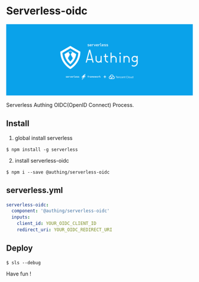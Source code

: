 # Serverless-oidc

![serverless-authing](https://github.com/Authing/serverless-oidc/blob/master/static/serverless-oidc.png?raw=true)

Serverless Authing OIDC(OpenID Connect) Process.

## Install

1. global install serverless
```shell
$ npm install -g serverless
```
2. install serverless-oidc
```shell
$ npm i --save @authing/serverless-oidc
```

## serverless.yml

```yaml
serverless-oidc:
  component: '@authing/serverless-oidc'
  inputs:
    client_id: YOUR_OIDC_CLIENT_ID
    redirect_uri: YOUR_OIDC_REDIRECT_URI
```

## Deploy

```shell
$ sls --debug
```

Have fun !  
